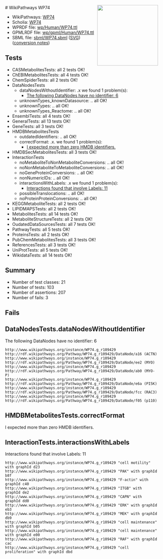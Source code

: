 <img style="float: right; width: 200px" src="../logo.png" />
# WikiPathways WP74

* WikiPathways: [WP74](https://identifiers.org/wikipathways:WP74)
* Scholia: [WP74](https://scholia.toolforge.org/wikipathways/WP74)
* WPRDF file: [wp/Human/WP74.ttl](../wp/Human/WP74.ttl)
* GPMLRDF file: [wp/gpml/Human/WP74.ttl](../wp/gpml/Human/WP74.ttl)
* SBML file: [sbml/WP74.sbml](../sbml/WP74.sbml) ([SVG](../sbml/WP74.svg)) ([conversion notes](../sbml/WP74.txt))

## Tests
* CASMetabolitesTests: all 2 tests OK!
* ChEBIMetabolitesTests: all 4 tests OK!
* ChemSpiderTests: all 2 tests OK!
* DataNodesTests
    * dataNodesWithoutIdentifier: .x we found 1 problem(s):
        * [The following DataNodes have no identifier: 6](#d2d32fa5)
    * unknownTypes_knownDatasource: .. all OK!
    * unknownTypes: .. all OK!
    * unknownTypes_Reactome: .. all OK!
* EnsemblTests: all 4 tests OK!
* GeneralTests: all 13 tests OK!
* GeneTests: all 3 tests OK!
* HMDBMetabolitesTests
    * outdatedIdentifiers: .. all OK!
    * correctFormat: .x. we found 1 problem(s):
        * [I expected more than zero HMDB identifiers.](#ad154c1e)
* HMDBSecMetabolitesTests: all 3 tests OK!
* InteractionTests
    * noMetaboliteToNonMetaboliteConversions: .. all OK!
    * noNonMetaboliteToMetaboliteConversions: .. all OK!
    * noGeneProteinConversions: .. all OK!
    * nonNumericIDs: .. all OK!
    * interactionsWithLabels: .x we found 1 problem(s):
        * [Interactions found that involve Labels: 11](#fe97a8b9)
    * possibleTranslocations: .. all OK!
    * noProteinProteinConversions: .. all OK!
* KEGGMetaboliteTests: all 2 tests OK!
* LIPIDMAPSTests: all 2 tests OK!
* MetabolitesTests: all 14 tests OK!
* MetaboliteStructureTests: all 2 tests OK!
* OudatedDataSourcesTests: all 7 tests OK!
* PathwayTests: all 5 tests OK!
* ProteinsTests: all 2 tests OK!
* PubChemMetabolitesTests: all 3 tests OK!
* ReferencesTests: all 3 tests OK!
* UniProtTests: all 5 tests OK!
* WikidataTests: all 14 tests OK!


## Summary

* Number of test classes: 21
* Number of tests: 103
* Number of assertions: 207
* Number of fails: 3

## Fails

<a name="d2d32fa5" />

## DataNodesTests.dataNodesWithoutIdentifier

The following DataNodes have no identifier: 6
```
http://www.wikipathways.org/instance/WP74.g_r109429 http://rdf.wikipathways.org/Pathway/WP74.g_r109429/DataNode/a16 (ACTN)
http://www.wikipathways.org/instance/WP74.g_r109429 http://rdf.wikipathways.org/Pathway/WP74.g_r109429/DataNode/ee2 (MYO)
http://www.wikipathways.org/instance/WP74.g_r109429 http://rdf.wikipathways.org/Pathway/WP74.g_r109429/DataNode/ab0 (MYO-P)
http://www.wikipathways.org/instance/WP74.g_r109429 http://rdf.wikipathways.org/Pathway/WP74.g_r109429/DataNode/e6a (PI5K)
http://www.wikipathways.org/instance/WP74.g_r109429 http://rdf.wikipathways.org/Pathway/WP74.g_r109429/DataNode/fcc (RAC3)
http://www.wikipathways.org/instance/WP74.g_r109429 http://rdf.wikipathways.org/Pathway/WP74.g_r109429/DataNode/f05 (p110)
```

<a name="ad154c1e" />

## HMDBMetabolitesTests.correctFormat

I expected more than zero HMDB identifiers.
<a name="fe97a8b9" />

## InteractionTests.interactionsWithLabels

Interactions found that involve Labels: 11
```
http://www.wikipathways.org/instance/WP74.g_r109429 "cell motility" with graphId d23
http://www.wikipathways.org/instance/WP74.g_r109429 "PAK" with graphId b8f
http://www.wikipathways.org/instance/WP74.g_r109429 "F-actin" with graphId c40
http://www.wikipathways.org/instance/WP74.g_r109429 "ITGB" with graphId de2
http://www.wikipathways.org/instance/WP74.g_r109429 "CAPN" with graphId dd0
http://www.wikipathways.org/instance/WP74.g_r109429 "ERK" with graphId eb3
http://www.wikipathways.org/instance/WP74.g_r109429 "MEK" with graphId db9
http://www.wikipathways.org/instance/WP74.g_r109429 "cell maintenance" with graphId b05
http://www.wikipathways.org/instance/WP74.g_r109429 "cell maintenance" with graphId e00
http://www.wikipathways.org/instance/WP74.g_r109429 "RAF" with graphId cac
http://www.wikipathways.org/instance/WP74.g_r109429 "cell proliferation" with graphId dbd
```

